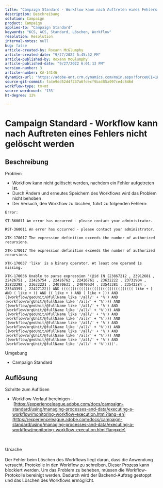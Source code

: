 ```yaml
---
title: "Campaign Standard - Workflow kann nach Auftreten eines Fehlers nicht gelöscht werden"
description: Beschreibung
solution: Campaign
product: Campaign
applies-to: "Campaign Standard"
keywords: "KCS, ACS, Standard, Löschen, Workflow"
resolution: Resolution
internal-notes: null
bug: false
article-created-by: Roxann McGlumphy
article-created-date: "9/27/2022 5:45:52 PM"
article-published-by: Roxann McGlumphy
article-published-date: "9/27/2022 6:01:13 PM"
version-number: 3
article-number: KA-14146
dynamics-url: "https://adobe-ent.crm.dynamics.com/main.aspx?forceUCI=1&pagetype=entityrecord&etn=knowledgearticle&id=6f704435-8c3e-ed11-9db1-00224808613b"
source-git-commit: fa4e9dd52d4f237a6fdecf9ba485a097ce4c846d
workflow-type: tm+mt
source-wordcount: '133'
ht-degree: 12%

---
```


# Campaign Standard - Workflow kann nach Auftreten eines Fehlers nicht gelöscht werden

## Beschreibung

Problem<br>
- Workflow kann nicht gelöscht werden, nachdem ein Fehler aufgetreten ist.
- Durch Ändern und erneutes Speichern des Workflows wird das Problem nicht behoben
- Der Versuch, den Workflow zu löschen, führt zu folgenden Fehlern:



```
Error:

ST-360011 An error has occurred - please contact your administrator.

RST-360011 An error has occurred - please contact your administrator.

XTK-170017 The expression definition exceeds the number of authorized recursions.

XTK-170017 The expression definition exceeds the number of authorized recursions.

XTK-170037 'like' is a binary operator. At least one operand is missing.

XTK-170036 Unable to parse expression '(@id IN (23867212 , 23912681 , 22426751 , 22426754 , 22426762 , 22426761 , 23632222 , 23731904 , 23832292 , 23632221 , 24070631 , 24070634 , 23543381 , 23543384 , 23543391 , 22427122)) AND ((((((((((((((((((((((((((((((((( like + ) AND ( like + )) AND (( like + ) AND ( like + ))) AND ((workflow/geoUnit/@fullName like '/all/' + '%') AND (workflow/orgUnit/@fullName like '/all/' + '%'))) AND ((workflow/geoUnit/@fullName like '/all/' + '%') AND (workflow/orgUnit/@fullName like '/all/' + '%'))) AND ((workflow/geoUnit/@fullName like '/all/' + '%') AND (workflow/orgUnit/@fullName like '/all/' + '%'))) AND ((workflow/geoUnit/@fullName like '/all/' + '%') AND (workflow/orgUnit/@fullName like '/all/' + '%'))) AND ((workflow/geoUnit/@fullName like '/all/' + '%') AND (workflow/orgUnit/@fullName like '/all/' + '%'))) AND ((workflow/geoUnit/@fullName like '/all/' + '%') AND (workflow/orgUnit/@fullName like '/all/' + '%'))))'.
```



Umgebung
- Campaign Standard



## Auflösung

Schritte zum Auflösen
- Workflow-Verlauf bereinigen - [https://experienceleague.adobe.com/docs/campaign-standard/using/managing-processes-and-data/executing-a-workflow/monitoring-workflow-execution.html?lang=en](https://experienceleague.adobe.com/docs/campaign-standard/using/managing-processes-and-data/executing-a-workflow/monitoring-workflow-execution.html?lang=de)



<br><br>Ursache<br><br>
Der Fehler beim Löschen des Workflows liegt daran, dass die Anwendung versucht, Protokolle in den Workflow zu schreiben. Dieser Prozess kann blockiert werden. Um das Problem zu beheben, müssen die Workflow-Protokolle bereinigt werden. Dadurch wird der Backend-Auftrag gestoppt und das Löschen des Workflows ermöglicht.







